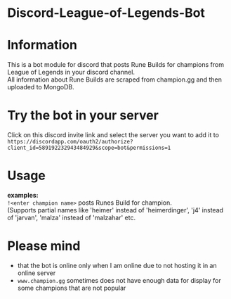 # Discord-League-of-Legends-Bot  
# Information  
This is a bot module for discord that posts Rune Builds for champions from League of Legends in your discord channel.  
All information about Rune Builds are scraped from champion.gg and then uploaded to MongoDB.  

# Try the bot in your server  
Click on this discord invite link and select the server you want to add it to  
```https://discordapp.com/oauth2/authorize?client_id=589192232943484929&scope=bot&permissions=1 ```  

# Usage
**examples:**  
```!<enter champion name>``` posts Runes Build for <enter champion name> champion.  
  (Supports partial names like 'heimer' instead of 'heimerdinger', 'j4' instead of 'jarvan', 'malza' instead of 'malzahar' etc.  

# Please mind  
* that the bot is online only when I am online due to not hosting it in an online server  
* ```www.champion.gg``` sometimes does not have enough data for display for some champions that are not popular

